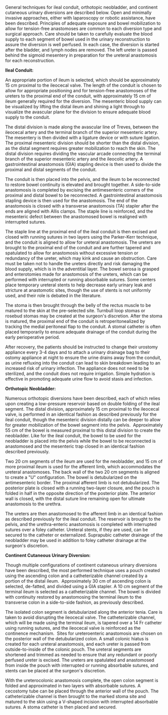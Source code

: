 General techniques for ileal conduit, orthotopic neobladder, and continent cutaneous urinary diversions are described below. Open and minimally invasive approaches, either with laparoscopy or robotic assistance, have been described. Principles of adequate exposure and bowel mobilization to allow for tension-free anastomoses are common to each diversion type and surgical approach. Care should be taken to carefully evaluate the blood supply to each segment of bowel used in the urinary reconstruction to assure the diversion is well perfused. In each case, the diversion is started after the bladder, and lymph nodes are removed. The left ureter is passed behind the sigmoid mesentery in preparation for the ureteral anastomosis for each reconstruction.

**Ileal Conduit:**

An appropriate portion of ileum is selected, which should be approximately 15 cm proximal to the ileocecal valve. The length of the conduit is chosen to allow for appropriate positioning and for tension-free anastomoses of the ureters to the proximal end of the conduit, with approximately 15 cm of ileum generally required for the diversion. The mesenteric blood supply can be visualized by lifting the distal ileum and shining a light through to visualize the avascular plane for the division to ensure adequate blood supply to the conduit.

The distal division is made along the avascular line of Treves, between the ileocecal artery and the terminal branch of the superior mesenteric artery. The mesentery is then divided with a ligature device or with suture ligation. The proximal mesenteric division should be shorter than the distal division, as the distal segment requires greater mobilization to reach the skin. The distal division requires dividing the vascular arcade connecting the terminal branch of the superior mesenteric artery and the ileocolic artery. A gastrointestinal anastomosis (GIA) stapling device is then used to divide the proximal and distal segments of the conduit.

The conduit is then placed into the pelvis, and the ileum to be reconnected to restore bowel continuity is elevated and brought together. A side-to-side anastomosis is completed by excising the antimesenteric corners of the proximal and distal bowel to be reconnected. A gastrointestinal anastomosis stapling device is then used for the anastomosis. The end of the anastomosis is closed with a transverse anastomosis (TA) stapler after the ends are aligned with Allis clamps. The staple line is reinforced, and the mesenteric defect between the anastomosed bowel is realigned with interrupted sutures.

The staple line at the proximal end of the ileal conduit is then excised and closed with running sutures in two layers using the Parker-Kerr technique, and the conduit is aligned to allow for ureteral anastomosis. The ureters are brought to the proximal end of the conduit and are further tapered and spatulated to allow for anastomosis without excessive tension or redundancy of the ureter, which may kink and cause an obstruction. Care must be taken not to handle the ureters directly and risk damaging the blood supply, which is in the adventitial layer. The bowel serosa is grasped and enterotomies made for anastomosis of the ureters, which can be performed with interrupted or running absorbable sutures. Some centers place temporary ureteral stents to help decrease early urinary leak and stricture at anastomotic sites, though the use of stents is not uniformly used, and their role is debated in the literature.

The stoma is then brought through the belly of the rectus muscle to be matured to the skin at the pre-selected site. Turnbull loop stomas or rosebud stomas may be created at the surgeon's discretion. After the stoma is matured, the proximal end of the conduit is retroperitonealized by tracking the medial peritoneal flap to the conduit. A stomal catheter is often placed temporarily to ensure adequate drainage of the conduit during the early perioperative period.

After recovery, the patients should be instructed to change their urostomy appliance every 3-4 days and to attach a urinary drainage bag to their ostomy appliance at night to ensure the urine drains away from the conduit, as urine refluxing into the conduit can lead to skin breakdown leading to an increased risk of urinary infection. The appliance does not need to be sterilized, and the conduit does not require irrigation. Simple hydration is effective in promoting adequate urine flow to avoid stasis and infection.

**Orthotopic Neobladder:**

Numerous orthotopic diversions have been described, each of which relies upon creating a low-pressure reservoir based on double folding of the ileal segment. The distal division, approximately 15 cm proximal to the ileocecal valve, is performed in an identical fashion as described previously for the ileal conduit, though the mesenteric division distally can be deeper to allow for greater mobilization of the bowel segment into the pelvis.  Approximately 55 cm of the bowel is measured proximal to this distal division to create the neobladder. Like for the ileal conduit, the bowel to be used for the neobladder is placed into the pelvis while the bowel to be reconnected is anastomosed and the mesenteric trap closed in an identical fashion described previously.

Two 20 cm segments of the ileum are used for the neobladder, and 15 cm of more proximal ileum is used for the afferent limb, which accommodates the ureteral anastomoses. The back wall of the two 20 cm segments is aligned to create a "U" configuration. The bowel is detubularized on the antimesenteric border. The proximal afferent limb is not detubularized. The posterior plate is closed with a running two-layer closure, and the pouch is folded in half in the opposite direction of the posterior plate. The anterior wall is closed, with the distal suture line remaining open for ultimate anastomosis to the urethra.

The ureters are then anastomosed to the afferent limb in an identical fashion as described previously for the ileal conduit. The reservoir is brought to the pelvis, and the urethra-enteric anastomosis is completed with interrupted sutures over a foley catheter. Ureteral stents, if they are used, can be secured to the catheter or externalized. Suprapubic catheter drainage of the neobladder may be used in addition to foley catheter drainage at the surgeon's discretion.

**Continent Cutaneous Urinary Diversion:**

Though multiple configurations of continent cutaneous urinary diversions have been described, the most performed technique uses a pouch created using the ascending colon and a catheterizable channel created by a portion of the distal ileum.  Approximately 30 cm of ascending colon is selected, de-fatted, and divided using a GIA stapler. A 10 cm segment of the terminal ileum is selected as a catheterizable channel. The bowel is divided with continuity restored by anastomosing the terminal ileum to the transverse colon in a side-to-side fashion, as previously described.

The isolated colon segment is detubularized along the anterior tenia. Care is taken to avoid disrupting the ileocecal valve. The catheterizable channel, which will be made using the terminal ileum, is tapered over a 14 Fr catheter using running sutures, and the ileocecal valve is reinforced as the continence mechanism.  Sites for ureteroenteric anastomosis are chosen on the posterior wall of the detubularized colon. A small colonic hiatus is created for each ureteral anastomosis, and each ureter is passed from outside-to-inside of the colonic pouch. The ureteral segments are shortened and trimmed as needed to ensure that any redundant or poorly perfused ureter is excised. The ureters are spatulated and anastomosed from inside the pouch with interrupted or running absorbable sutures, and stents can be placed at the surgeon's discretion.

With the ureterocolonic anastomosis complete, the open colon segment is folded and approximated in two layers with absorbable sutures. A cecostomy tube can be placed through the anterior wall of the pouch. The catheterizable channel is then brought to the marked stoma site and matured to the skin using a V-shaped incision with interrupted absorbable sutures. A stoma catheter is then placed and secured.